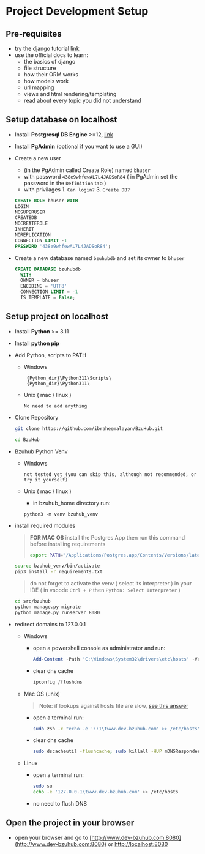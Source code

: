 # Project Development Setup

## Pre-requisites

- try the django tutorial [link](https://docs.djangoproject.com/en/5.0/intro/tutorial01/)
- use the official docs to learn:
  - the basics of django
  - file structure
  - how their ORM works
  - how models work
  - url mapping
  - views and html rendering/templating
  - read about every topic you did not understand

## Setup database on localhost

- Install **Postgresql DB Engine** >=12, [link](https://www.enterprisedb.com/downloads/postgres-postgresql-downloads)
- Install **PgAdmin** (optional if you want to use a GUI)
- Create a new user

  - (in the PgAdmin called Create Role) named `bhuser`
  - with password `438e9whfewAL7L4JADSoR84` ( in PgAdmin set the password in the `Definition` tab )
  - with privilages 1. `Can login?` 3. `Create DB?`

  ```SQL
  CREATE ROLE bhuser WITH
  LOGIN
  NOSUPERUSER
  CREATEDB
  NOCREATEROLE
  INHERIT
  NOREPLICATION
  CONNECTION LIMIT -1
  PASSWORD '438e9whfewAL7L4JADSoR84';
  ```

- Create a new database named `bzuhubdb` and set its owner to `bhuser`

  ```SQL
  CREATE DATABASE bzuhubdb
    WITH
    OWNER = bhuser
    ENCODING = 'UTF8'
    CONNECTION LIMIT = -1
    IS_TEMPLATE = False;
  ```

## Setup project on localhost

- Install **Python** >= 3.11
- Install **python pip**
- Add Python, scripts to PATH

  - Windows

    ```
     {Python_dir}\Python311\Scripts\
     {Python_dir}\Python311\
    ```

  - Unix ( mac / linux )

    ```
    No need to add anything
    ```

- Clone Repository

  ```zsh
  git clone https://github.com/ibraheemalayan/BzuHub.git
  ```

  ```zsh
  cd BzuHub
  ```

- Bzuhub Python Venv

  - Windows

    ```
    not tested yet (you can skip this, although not recommended, or try it yourself)
    ```

  - Unix ( mac / linux )

    - in bzuhub_home directory run:

    ```
    python3 -m venv bzuhub_venv
    ```

- install required modules

  > **FOR MAC OS** install the Postgres App then run this command before installing requirements
  >
  > ```zsh
  > export PATH="/Applications/Postgres.app/Contents/Versions/latest/bin:$PATH"
  > ```

  ```zsh
  source bzuhub_venv/bin/activate
  pip3 install -r requirements.txt
  ```

  > do not forget to activate the venv ( select its interpreter ) in your IDE ( in vscode `Ctrl + P` then `Python: Select Interpreter` )

  ```zsh
  cd src/bzuhub
  python manage.py migrate
  python manage.py runserver 8080
  ```

- redirect domains to 127.0.0.1

  - Windows

    - open a powershell console as administrator and run:

      ```powershell
      Add-Content -Path 'C:\Windows\System32\drivers\etc\hosts' -Value '127.0.0.1     www.dev-bzuhub.com'
      ```

    - clear dns cache
      ```powershell
      ipconfig /flushdns
      ```

  - Mac OS (unix)

    > Note: if lookups against hosts file are slow, [see this answer](https://superuser.com/questions/1596225/dns-resolution-delay-for-entries-in-etc-hosts#)

    - open a terminal run:

      ```zsh
      sudo zsh -c "echo -e '::1\twww.dev-bzuhub.com' >> /etc/hosts"
      ```

    - clear dns cache
      ```zsh
      sudo dscacheutil -flushcache; sudo killall -HUP mDNSResponder
      ```

  - Linux

    - open a terminal run:

      ```zsh
      sudo su
      echo -e '127.0.0.1\twww.dev-bzuhub.com' >> /etc/hosts
      ```

    - no need to flush DNS

## Open the project in your browser

- open your browser and go to [http://www.dev-bzuhub.com:8080](http://www.dev-bzuhub.com:8080) or [http://localhost:8080](http://localhost:8080)
